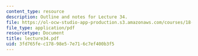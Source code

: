 ```yaml
---
content_type: resource
description: Outline and notes for Lecture 34.
file: https://ol-ocw-studio-app-production.s3.amazonaws.com/courses/18-965-geometry-of-manifolds-fall-2004/3fd765fec17898e57e716c7ef400b3f5_lecture34.pdf
file_type: application/pdf
resourcetype: Document
title: lecture34.pdf
uid: 3fd765fe-c178-98e5-7e71-6c7ef400b3f5
---
```

